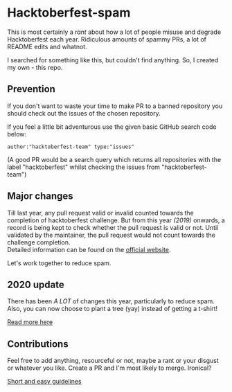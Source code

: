 # Hacktoberfest-spam

This is most certainly a *rant* about how a lot of people misuse and degrade Hacktoberfest each year. Ridiculous amounts of spammy PRs, a lot of README edits and whatnot.  

I searched for something like this, but couldn't find anything. So, I created my own - this repo.

## Prevention

If you don't want to waste your time to make PR to a banned repository you should check out the issues of the chosen repository.

If you feel a little bit adventurous use the given basic GitHub search code below:
```
author:"hacktoberfest-team" type:"issues" 
```
(A good PR would be a search query which returns all repositories with the label "hacktoberfest" whilst checking the issues from "hacktoberfest-team")

## Major changes

Till last year, any pull request valid or invalid counted towards the completion of hacktoberfest challenge. But from this year *(2019)* onwards, a record is being kept to check whether the pull request is valid or not. Until validated by the maintainer, the pull request would not count towards the challenge completion.  
Detailed information can be found on the [official website](https://hacktoberfest.digitalocean.com/details#spam).  

Let's work together to reduce spam.

## 2020 update

There has been *A LOT* of changes this year, particularly to reduce spam. Also, you can now choose to plant a tree (yay) instead of getting a t-shirt!

[Read more here](https://hacktoberfest.digitalocean.com/hacktoberfest-update)

## Contributions

Feel free to add anything, resourceful or not, maybe a rant or your disgust or whatever you like. Create a PR and I'm most likely to merge. Ironical?  

[Short and easy guidelines](https://github.com/swingcake/Hacktoberfest-spam/issues/2#issuecomment-537350324 "Contribution guidelines")
